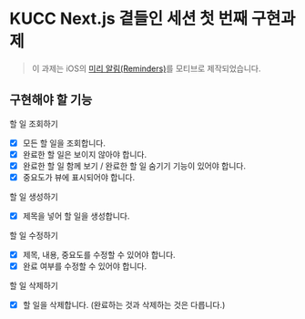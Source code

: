 # KUCC Next.js 곁들인 세션 첫 번째 구현과제

> 이 과제는 iOS의 [미리 알림(Reminders)](https://apps.apple.com/us/app/reminders/id1108187841)를 모티브로 제작되었습니다.

## 구현해야 할 기능

할 일 조회하기

- [x] 모든 할 일을 조회합니다.
- [x] 완료한 할 일은 보이지 않아야 합니다.
- [x] 완료한 할 일 함께 보기 / 완료한 할 일 숨기기 기능이 있어야 합니다.
- [x] 중요도가 뷰에 표시되어야 합니다.

할 일 생성하기

- [x] 제목을 넣어 할 일을 생성합니다.

할 일 수정하기

- [x] 제목, 내용, 중요도를 수정할 수 있어야 합니다.
- [x] 완료 여부를 수정할 수 있어야 합니다.

할 일 삭제하기

- [x] 할 일을 삭제합니다. (완료하는 것과 삭제하는 것은 다릅니다.)
